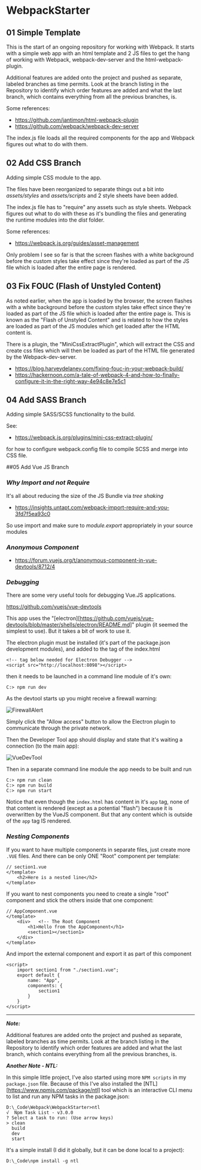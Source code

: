# WebpackStarter

## 01 Simple Template

This is the start of an ongoing repository for working with Webpack. It starts with a simple web app with an html template and 2 JS files to get the hang of working with Webpack, webpack-dev-server and the html-webpack-plugin.

Additional features are added onto the project and pushed as separate, labeled branches as time permits. Look at the branch listing in the Repository to identify which order features are added and what the last branch, which contains everything from all the previous branches, is.

Some references:

- <https://github.com/jantimon/html-webpack-plugin>
- <https://github.com/webpack/webpack-dev-server>

The index.js file loads all the required components for the app and Webpack figures out what to do with them.

## 02 Add CSS Branch

Adding simple CSS module to the app.

The files have been reorganized to separate things out a bit into *assets/styles* and *assets/scripts* and 2 style sheets have been added.

The index.js file has to "require" any assets such as style sheets. Webpack figures out what to do with these as it's bundling the files and generating the runtime modules into the *dist* folder.

Some references:

- <https://webpack.js.org/guides/asset-management>

Only problem I see so far is that the screen flashes with a white background before the custom styles take effect since they're loaded as part of the JS file which is loaded after the entire page is rendered.

## 03 Fix FOUC (Flash of Unstyled Content)

As noted earlier, when the app is loaded by the browser, the screen flashes with a white background before the custom styles take effect since they're loaded as part of the JS file which is loaded after the entire page is. This is known as the "Flash of Unstyled Content" and is related to how the styles are loaded as part of the JS modules which get loaded after the HTML content is.

There is a plugin, the "MiniCssExtractPlugin", which will extract the CSS and create css files which will then be loaded as part of the HTML file generated by the Webpack-dev-server.

- <https://blog.harveydelaney.com/fixing-fouc-in-your-webpack-build/>
- <https://hackernoon.com/a-tale-of-webpack-4-and-how-to-finally-configure-it-in-the-right-way-4e94c8e7e5c1>

## 04 Add SASS Branch

Adding simple SASS/SCSS functionality to the build.

See:

- https://webpack.js.org/plugins/mini-css-extract-plugin/

for how to configure webpack.config file to compile SCSS and merge into CSS file.

##05 Add Vue JS Branch

### *Why Import and not Require*

It's all about reducing the size of the JS Bundle via *tree shaking*

- https://insights.untapt.com/webpack-import-require-and-you-3fd7f5ea93c0

So use import and make sure to *module.export* appropriately in your source modules

### *Anonymous Component*

- https://forum.vuejs.org/t/anonymous-component-in-vue-devtools/8712/4

### *Debugging*

There are some very useful tools for debugging Vue.JS applications.

https://github.com/vuejs/vue-devtools

This app uses the "[electron][https://github.com/vuejs/vue-devtools/blob/master/shells/electron/README.md]" plugin (it seemed the simplest to use). But it takes a bit of work to use it.

The electron plugin must be installed (it's part of the package.json development modules), and added to the <head> tag of the index.html

	<!-- tag below needed for Electron Debugger -->
	<script src="http://localhost:8098"></script>
then it needs to be launched in a command line module of it's own:

```
C:> npm run dev
```

As the devtool starts up you might receive a firewall warning:

![FirewallAlert](Readme/FirewallAlert.png)

Simply click the "Allow access" button to allow the Electron plugin to communicate through the private network.

Then the Developer Tool app should display and state that it's waiting a connection (to the main app):

![VueDevTool](Readme/VueDevTool.png)

Then in a separate command line module the app needs to be built and run

```
C:> npm run clean
C:> npm run build
C:> npm run start
```

Notice that even though the `index.html` has content in it's `app` tag, none of that content is rendered (except as a potential "flash") because it is overwritten by the VueJS component. But that any content which is outside of the `app` tag IS rendered.

### *Nesting Components*

If you want to have multiple components in separate files, just create more `.VUE` files. And there can be only ONE "Root" component per template:

```<template>
// section1.vue
</template>
    <h2>Here is a nested line</h2>
</template>
```

If you want to nest components you need to create a single "root" component and stick the others inside that one component:

```<template>
// AppComponent.vue
</template>
    <div>	<!-- The Root Component
   		<h1>Hello from the AppComponent</h1>
		<section1></section1>
	</div>
</template>
```

And import the external component and export it as part of this component

```<script>
<script>
    import section1 from "./section1.vue";
	export default {
		name: "App",
		components: {
			section1
		}
	}
</script>
```



------

***Note:***

Additional features are added onto the project and pushed as separate, labeled branches as time permits. Look at the branch listing in the Repository to identify which order features are added and what the last branch, which contains everything from all the previous branches, is.

***Another Note - NTL:***

In this simple little project, I've also started using more `NPM scripts` in my `package.json` file. Because of this I've also installed the [NTL][https://www.npmjs.com/package/ntl] tool which is an interactive CLI menu to list and run any NPM tasks  in the package.json:

```
D:\_Code\Webpack\WebpackStarter>ntl
√  Npm Task List - v3.0.0
? Select a task to run: (Use arrow keys)
> clean
  build
  dev
  start
```

It's a simple install (I did it globally, but it can be done local to a project):

```
D:\_Code\npm install -g ntl
```

